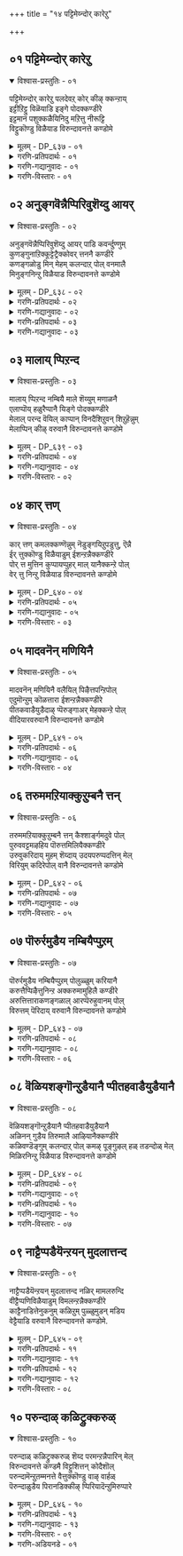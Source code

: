 +++
title = "१४ पट्टिमेय्न्दोर् कारेऱु"

+++


## ०१ पट्टिमेय्न्दोर् कारेऱु

<details open><summary>विश्वास-प्रस्तुतिः - ०१</summary>

पट्टिमेय्न्दोर् कारेऱु पलदेवऱ् कोर् कीऴ् क्कन्ऱाय्  
इट्टीऱिट्टु विळॆयाडि इङ्गे पोदक्कण्डीरे  
इट्टमान पशुक्कळैयिनिदु मऱित्तु नीरूट्टि  
विट्टुकॊण्डु विळैयाड विरुन्दावनत्ते कण्डोमे
</details>

<details><summary>मूलम् - DP_६३७ - ०१</summary>

पट्टिमेय्न्दोर् कारेऱु पलदेवऱ् कोर् कीऴ् क्कन्ऱाय्  
इट्टीऱिट्टु विळॆयाडि इङ्गे पोदक्कण्डीरे  
इट्टमान पशुक्कळैयिनिदु मऱित्तु नीरूट्टि  
विट्टुकॊण्डु विळैयाड विरुन्दावनत्ते कण्डोमे
</details>

<details><summary>गरणि-प्रतिपदार्थः - ०१</summary>

पट्टि=अङ्कॆयिल्लदॆ\(स्वेच्छॆयागि\), मॆय्न्द=मेय्दुकॊण्डु\(तिरुगाडिकॊण्डु\)इरुव, ओर्=ऒन्दु, कार्=करिय, एऱु=सलग\(वृषभ\)वॆन्नुवुदु, पलदेवऱ् कु=बलदेवनिगॆ, ओर्=साटियिल्लद,कीऴ्=चिक्क, कन्ऱु=करुवु\(तम्मनु\)आय्=आगि, इट्टीऱॊट्टु=हर्षोद्गारगळन्नु माडुत्ता, विळैयाडि=आटवाडुत्ता, इङ्गे=इल्लिये, पोद=बरुवुदन्नु, कण्डीरे=नोडिद्दीरा? इट्टम् आन=तनगॆ इष्टवाद, पशुक्कळै=हसुगळन्नु, इनिदु=प्रीतियिन्द\(तृप्तियागुवन्तॆ\), मऱित्तु=मत्तॆ मत्तॆ मेयिसि, नीर्=नीरन्नु, ऊट्टि=कुडिसि, विट्टुक्कॊण्डु=मुन्दॆ बिट्टुकॊण्डु, विळैयाड=आटवाडुवुदन्नु, विरुन्दावनत्ते=बृन्दावनदल्लिये, कण्डोम्=कण्डॆवु.
</details>

<details><summary>गरणि-गद्यानुवादः - ०१</summary>

अङ्कॆयिल्लदन्तॆ स्वेच्छॆयागि तिरुगाडिकॊण्डु\(मेय्दुकॊण्डु\) इरुव ऒन्दु करिय सलग\(वृषभ\)वॆन्नुवुदु बलदेवन साटियिल्लद तम्मनागि, हर्षोद्गारगळन्नु माडुत्ता, आटवाडुत्ता, इल्लिये बन्दद्दन्नु नोडिदिरा? तनगॆ इष्टवाद हसुगळन्नु ममतॆयिन्द तृप्तियागुवन्तॆ मेयिसि, नीरु कुडिसि, मुन्दॆ बिट्टुकॊण्डु आटवाडुवुदन्नु बृन्दावनदल्लिये कण्डॆवु.\(१\)
</details>

<details><summary>गरणि-विस्तारः - ०१</summary>

इदुवरॆगॆ, गोदादेवि अत्तु करॆदु गोळाडिदरू, भगवन्तनु अवळिगॆ काणिसिकॊळ्ळलिल्ल. अवनन्नु कण्णार कण्डॆवॆन्दू, अवनु इन्थ स्थळदल्लिद्दानॆन्दू निर्दिष्टवागि अवळिगॆ हेळिदवरिल्ल. भगवन्तनु तन्न लीलाविनोदगळन्नु नडसि तोरिसिद स्थळगळल्लि गोदादेवियू तिरुगाडि, अल्लि तानु कण्डकण्डवरन्नॆल्ला केळुत्ताळॆ-”याव बगॆय अड्डि आतङ्कगळू इल्लदन्तॆ स्वेच्छॆयागि दनकरुगळन्नु मेयिसिकॊण्डु, अवुगळ हिन्दॆ तिरुगाडुत्ता, हर्षोद्गारगळन्नु माडुत्ता, बलदेवन तम्मनॆनिसिकॊण्ड, करिय वृषभनॊब्बनु इत्त कडॆ बन्दद्दन्नु नीवेनादरू नोडिदिरा?”अदक्कॆ अवरु हेळुत्तारॆ-”ओहो, नोडिद्देवॆ. अवनु तनगॆ इष्टवाद हसुगळन्नु आरिसिकॊण्डु, अवुगळन्नु तृप्तियागुवन्तॆ मेयिसि, नीरु कुडिसि, ममतॆयिन्द नोडिकॊण्डु, अवुगळन्नु विश्रान्तिगॆन्दु

१६७

मुन्दॆ बिट्टुकॊण्डु तानु आनन्ददिन्द आटवाडुत्ता कालकळॆयुत्तिरुवुदन्नु इल्लिये, ई बृन्दावनदल्लिये नोडिद्देवॆ”.

“भगवन्तनन्नु नोडिद्दीरा? ऎल्लिद्दानॆ? हेगिद्दानॆ?”- इत्यादि प्रश्नॆगळु सर्वसामान्य. आदरॆ, अवुगळिगॆ सरियाद उत्तर बरुवुदु अति विरळ. इल्ल ऎन्दे हेळबेकु. ई पाशुरदल्लि “भगवन्तनन्नु कण्डॆवु”, “अवनु दनकरुगळ योगक्षेमवन्नु नोडिकॊळ्ळुत्तिद्द”, “आनन्ददिन्द आटवाडुत्तिद्द”, “अवनु आडुत्ता कालकळॆयुत्तिद्दा स्थळ इको इदे”-हीगॆ, निर्दिष्टवागि उत्तर बन्दिदॆ. भगवन्तनु ई लोकदल्लि अवतरिसि अवन लीलाविनोदगळन्नु नडसि तोरिसिद स्थळगळन्नॆल्ला पवित्रयात्रास्थळगळॆन्दु तिळियुत्तारॆ.जन अल्लिगॆ होगि, अल्लि तिरुगाडुवाग, भगवन्तन दिव्यलीलॆगळ नॆनपन्नु पडॆयुवुदरिन्दलू, अवनल्लि तमगिरुव अपारवाद भक्तियिन्दलू भगवन्तनन्नु आ स्थळगळल्लि नोडबहुदॆम्ब\(नोडले नोडुत्तेवॆम्ब\) नम्भिकॆयन्नु पडॆयुत्तारॆ. भगवन्तनु ऎल्लॆल्लू इद्दानॆ. अवनु इल्लद स्थळवे इल्ल ऎम्ब सत्यद नुडियू अदर नम्बिकॆयागि अवनष्टे अनादियादद्दु.

भगवन्तनु सर्वस्वतन्त्रनु. साटियिल्लदवनु. आनन्दस्वरूपनु “गोपाल”नु. अवन आटगळू, ओडाटगळू, जीविगळन्नु तन्न कडॆगॆ आकर्षिसुवुदक्कॆ. अवन हर्षोद्गारगळु जीविगळ हृदयदल्लि हर्षवन्नु तुम्बुवुदक्कॆ अवरन्नु तृप्ति समृद्धिगळ कडॆगॆ नडॆयुवन्तॆ हुरिदुम्बिसुवुदक्कॆ, अवर भयवन्नु नीगिसुवुदक्कॆ.
</details>

## ०२ अनुङ्गवॆन्नैप्पिरिवुशॆय्दु आयर्

<details open><summary>विश्वास-प्रस्तुतिः - ०२</summary>

अनुङ्गवॆन्नैप्पिरिवुशॆय्दु आयर् पाडि कवर्न्दुण्णुम्  
कुणङ्गुनाऱिक्कूट्टेट्रैक्कोवर् त्तननै कण्डीरे  
कणङ्गळोडु मिन् मेहम् कलन्दाऱ् पोल् वनमालै  
मिनुङ्गनिन्ऱु विळैयाड विरुन्दावनत्ते कण्डोमे
</details>

<details><summary>मूलम् - DP_६३८ - ०२</summary>

अनुङ्गवॆन्नैप्पिरिवुशॆय्दु आयर् पाडि कवर्न्दुण्णुम्  
कुणङ्गुनाऱिक्कूट्टेट्रैक्कोवर् त्तननै कण्डीरे  
कणङ्गळोडु मिन् मेहम् कलन्दाऱ् पोल् वनमालै  
मिनुङ्गनिन्ऱु विळैयाड विरुन्दावनत्ते कण्डोमे
</details>

<details><summary>गरणि-प्रतिपदार्थः - ०२</summary>

अनुङ्ग=नानु सङ्कटपडुवन्तॆ, ऎन्नै=नन्नन्नु, पिरिविदु शॆय्दु=अगलिसिबिट्टु, आयर् पाडि=नन्दगोकुलवन्नु, कवर्न्दु=आशॆयिन्द, उण्णुम्=अनुभविसुववनागि, कुणुङ्गु=\(बॆण्णॆय\)वासनॆयन्नु, नाऱि=नारुववनगि, कुट्टि एट्रै=ऎळॆय वृषभनाद, कोवर्दननै=गोवर्धननन्नु, कण्डीरे=नोडिदिरा? कणङ्गळोडु=दनकरुगळ मन्दॆगळॊडनॆ, मिन्=मिञ्चू, मेहम्=मेघवू, कलन्दाल् पोल्=कूडिकॊण्डन्तॆ, वनमालै=वनमालॆयु, मिनुङ्ग=हॊळॆयुत्ता\(प्रकाशिसुत्ता\), निन्ऱु=इद्दुकॊण्डु, विळैयाड=आटवाडुवुदन्नु
</details>

<details><summary>गरणि-गद्यानुवादः - ०२</summary>

१६८
</details>

<details><summary>गरणि-प्रतिपदार्थः - ०३</summary>

विरुन्दावनत्ते=बृन्दावनदल्लिये कण्डोमे=नोडिदवल्ल\!
</details>

<details><summary>गरणि-गद्यानुवादः - ०३</summary>

नानु सङ्कटपडुवन्तॆ नन्नन्नु अगलिसिबिट्टु नन्दगोकुलवन्नु आशॆयिन्द अनुभविसुववनू बॆण्णॆय नातवन्नु नारुववनू, ऎळॆय वृषभनू, गोवर्धननू आद कृष्णनन्नु नोडिदिरा? मिञ्चू मोडवू कूडिकॊण्ड हागॆ, दनकरुगळ मन्दॆगळॊडनॆ वनमालॆयु प्रकाशिसुत्ता इरुवन्तॆ आटवाडुवुदन्नु बृन्दावनदल्लिये कण्डॆवल्ल\!\(२\)
</details>

## ०३ मालाय् प्पिऱन्द

<details open><summary>विश्वास-प्रस्तुतिः - ०३</summary>

मालाय् प्पिऱन्द नम्बियै माले शॆय्युम् मणाळनै  
एलाप्पॊय् हळुरैप्पानै यिङ्गे पोदक्कण्डीरे  
मेलाल् परन्द वॆयिल् काप्पान् विनदैशिऱुवन् शिऱुहॆन्नुम्  
मेलाप्पिन् कीऴ् वरुवानै विरुन्दावनत्ते कण्डोमे
</details>

<details><summary>मूलम् - DP_६३९ - ०३</summary>

मालाय् प्पिऱन्द नम्बियै माले शॆय्युम् मणाळनै  
एलाप्पॊय् हळुरैप्पानै यिङ्गे पोदक्कण्डीरे  
मेलाल् परन्द वॆयिल् काप्पान् विनदैशिऱुवन् शिऱुहॆन्नुम्  
मेलाप्पिन् कीऴ् वरुवानै विरुन्दावनत्ते कण्डोमे
</details>

<details><summary>गरणि-प्रतिपदार्थः - ०४</summary>

माल्=प्रेमस्वरूपनु, आय्=आगि, पिऱन्द=अवतरिसिद, नम्बि=भगवन्तनन्नु, माले=प्रेमवन्नु, शॆय्युम्=उण्टुमाडुव, मणाळनै=सुन्दरपुरुषनन्नु, एला=सम्बन्धविल्लदन्तॆ\(हॊन्दिकॆयिल्लदन्तॆ\), पॊय् हळ्=सुळ्ळुगळन्नु, उरैप्पानै=हेळुववनन्नु, इङ्गे=ई स्थळदल्लि, पोद=बन्दद्दन्नु, कण्डीरे=नोडिदिरा? मेलाल्=मेलुगडॆ, परन्द=हरडिरुव, वॆयिल्=बिसिलिनिन्द, काप्पान्=रक्षिसुवुदक्कागि, विनदै=विनतॆय, शिऱुवन्=मगन, शिऱुहु=रॆक्कॆगळु, ऎन्नुम्=ऎम्ब, मेलाप्पिन्=मेलु हॊदिकॆय, कीऴ्=कॆळगडॆ, वरुवानै=बरुववनन्नु\(भगवन्तनन्नु\), विरुन्दावनत्ते=वृन्दावनदल्लिये, कण्डोमे=कण्डॆवल्ला.
</details>

<details><summary>गरणि-गद्यानुवादः - ०४</summary>

प्रेमस्वरूपनागि अवतरिसिद भगवन्तनन्नु, प्रेमवन्नुण्टुमाडुव सुन्दर पुरुषनन्नु , हॊन्दिकॆयिल्लद हागॆ सुळ्ळुगळन्नु हेळुववनन्नु, अवनु इल्लि बन्दद्दन्नु नोडिदिरा? मेलुगडॆ हरडिरुव बिसिलिनिन्द रक्षिसुवुदक्कागि, विनतॆय मगन रॆक्कॆगळॆम्ब मेलुहॊदिकॆय\(मे;उकट्टिन\) कॆळगडॆ बरुव भगवन्तनन्नु बृन्दावनदल्लिये कण्डॆवल्ला\! \(३\)
</details>

<details><summary>गरणि-विस्तारः - ०२</summary>

बृन्दावनदल्लि कृष्णनु हेगिद्दानॆ ऎम्बुदन्नु गोदादेवि विवरिसुत्ताळॆ. कार्मुगिलिन नडुवॆ मिञ्चु हॊळॆदरॆ अदॊन्दु विचित्र शोभॆयागिरुवुदु. दनकरुगळ मन्दॆगळ नडुवॆ वनमालॆयन्नु धरिसिरुव श्रीकृष्णनु हॊळॆहॊळॆयुत्ता तिरुगाडुत्ता आटवाडुत्तिरुत्तानॆ. \(इदु हिन्दिन पाशुरद उपमान\) ई पाशुरदल्लि गोदादेवि श्रीकृष्णनन्नु प्रेमस्वरूपनू व्यामोहकारकनू

१६९

सुन्दरनू ऎन्नुत्ताळॆ. बृन्दावनदल्लि अवनु आनन्ददिन्द अलॆदाडुत्तिरुवाग बिसिलिन बेगॆ अवनन्नु बाधिसबहुदे? अदन्नु तडॆयुवुदक्कागि विनतॆय मगनाद गरुडनु तन्न रॆक्कॆगळन्नु हरडिकॊण्डु कृष्णनु ओडाडुव कडॆगळल्लॆल्ला अवनिगॆ उत्तमवाद मेल्कट्टिनन्तॆ इद्दुकॊण्डु तन्न अल्पसेवॆयन्नु भगवन्तनल्लि सल्लिसुत्तानॆ
</details>

## ०४ कार् त्तण्

<details open><summary>विश्वास-प्रस्तुतिः - ०४</summary>

कार् त्तण् कमलक्कण्णॆन्नुम् नॆडुङ्गयिऱुपडुत्तु, ऎन्नै  
ईर् त्तुक्कॊण्डु विळैयाडुम् ईशन्ऱन्नैक्कण्डीरे  
पोर् त्त मुत्तिन कुप्पायप्पुहर् माल् यानैक्कन्ऱे पोल्  
वेर् त्तु निन्ऱु विळैयाड विरुन्दावनत्ते कण्डोमे
</details>

<details><summary>मूलम् - DP_६४० - ०४</summary>

कार् त्तण् कमलक्कण्णॆन्नुम् नॆडुङ्गयिऱुपडुत्तु, ऎन्नै  
ईर् त्तुक्कॊण्डु विळैयाडुम् ईशन्ऱन्नैक्कण्डीरे  
पोर् त्त मुत्तिन कुप्पायप्पुहर् माल् यानैक्कन्ऱे पोल्  
वेर् त्तु निन्ऱु विळैयाड विरुन्दावनत्ते कण्डोमे
</details>

<details><summary>गरणि-प्रतिपदार्थः - ०५</summary>

कार्=कार्मुगिलिनल्लि, तण्=तम्पाद, कमलम्=कमलवॆम्बम्तॆ, कण् ऎन्नुम्=कण्णु ऎम्ब, नॆडु=दॊड्ड, कयिऱु=पाशदल्लि, ऎन्नै=नन्नन्नु, पडुत्तु=सिक्किसिकॊण्डु, ईर् त्तुक्कॊण्डु=ऎळॆदुकॊण्डु\(ऎळॆदाडुत्ता\), विळैयाडुम्=आटवाडुव, ईशन् तन्नै=ईशनन्नु \(भगवन्तनन्नु\), कण्डीरे=नोडिदिरा?पोर् त्त=पोणिसिद, मुत्तिन्=मुत्तिन, कुप्पायम्=अङ्गियन्नु धरिसि, पुहर्=प्रकाशिसुव, माल्=दॊड्ड, यानैकन्ऱे पोळ्=आनॆय मरिय हागॆ, वेर् त्तु=बॆवतु, निन्ऱु= निन्तु, विळैयाड=आटवाडुत्तिरुवुदन्नु, विरुन्दावनत्ते=बृन्दावनदल्लिये, कण्डोमे=कण्डॆवल्ल.
</details>

<details><summary>गरणि-गद्यानुवादः - ०५</summary>

कार्मुगिलिनल्लि तम्पाद कमलदन्तिरुव कण्णु ऎम्ब दॊड्ड पाशदल्लि नन्नन्नु सिक्किसिकॊण्डु ऎळॆदाडुत्ता आटवाडुव ईशनन्नु कण्डिरा? पोणिसिद मुत्तुगळ अङ्गियन्नु धरिसि, प्रकाशिसुव दॊड्ड आनॆय मरियन्तॆ बॆवतु निन्तु आटवाडुत्तिरुवुदन्नु बृन्दावनदल्लिये कण्डॆवल्ल\! \(४\)
</details>

<details><summary>गरणि-विस्तारः - ०३</summary>

कार्मुगिलिनल्लि कण्मनगळन्नु तणिसुवन्थ ऎरडु सुन्दरवाद कमलद हूगळु कण्डरॆ हेगॆ? अवु ऎष्टु आकर्षकवागिरुवुवल्लवे? श्यामलवर्णद सर्वेश्वरन कण्णुगळू हागॆये. सर्वेश्वरन कण्णुगळु अतिशयवाद सॊबगिनवु. अवुगळ आकर्षणॆगॆ सिक्किबीळदवरिल्ल. भक्तनन्नु तन्न कडॆगॆ सॆळॆयुवुदक्कॆ अवु वास्तववाद पाशगळु. गोदादेवि अवुगळ पाशक्कॆ सिक्किबिद्दु अवनु हेगॆ आडिसिदरॆ हागॆ, हेगॆ सङ्कटपडिसिदरॆ हागॆ अनुभविसुत्ता इरुववळु. अदे सर्वेश्वरनु श्रीकृष्णनागि अवतरिसि बृन्दावनदल्लि सॊगसाद मुत्तिन अङ्गियन्नु धरिसि, चटुवटिकॆयिन्द कूडिद

१७०

बलिष्ठवाद आनॆयमरियन्तॆ मै बॆवरु सुरिसुवष्टु आनन्ददिन्द आटवाडुत्तिद्दानॆ. भगवन्तनन्नु बृन्दावनदल्लिये नोडि हर्षिसबहुदु, ऎन्नुत्ताळॆ गोदादेवि.
</details>

## ०५ मादवनॆन् मणियिनै

<details open><summary>विश्वास-प्रस्तुतिः - ०५</summary>

मादवनॆन् मणियिनै वलैयिल् पिऴैत्तपन्ऱिपोल्  
एदुमॊन्ऱुम् कॊळत्तारा ईशन्ऱन्नैक्कण्डीरे  
पीतकवाडैयुडैदाऴ् प्पॆरुङ्गाअर् मेहक्कन्ऱे पोल्  
वीदियारवरुवानै विरुन्दावनत्ते कण्डोमे
</details>

<details><summary>मूलम् - DP_६४१ - ०५</summary>

मादवनॆन् मणियिनै वलैयिल् पिऴैत्तपन्ऱिपोल्  
एदुमॊन्ऱुम् कॊळत्तारा ईशन्ऱन्नैक्कण्डीरे  
पीतकवाडैयुडैदाऴ् प्पॆरुङ्गाअर् मेहक्कन्ऱे पोल्  
वीदियारवरुवानै विरुन्दावनत्ते कण्डोमे
</details>

<details><summary>गरणि-प्रतिपदार्थः - ०६</summary>

मादवन्=माधवनाद, ऎन्=नन्न, मणियिनै=माणिक्यवाद, वलैयिल्=बलॆयल्लि, पिऴैत्त=बदुकिरुव, पन्ऱिपोल्=हन्दिय हागॆ, एदुम् ऒन्ऱुम्=यावुदॊन्दन्नू, कॊळ=पडॆदुकॊळ्ळुवुदक्कॆ, तारा=नीडदवमाद, ईशन् तन्नै=सर्वेश्वरनन्नु, कण्डीरे=कण्डिद्दीरा? पीतकम्=हळदिय, आडै=बट्टॆयन्नु\(पीताम्बरवन्नु\), उडै=उळ्ळ, ताऴ्=\(नॆलक्कॆ समीपिसि\)तूगाडुत्तिरुव, पॆरुम्=दॊड्डदाद, कार् मेह कन्ऱे पोल्=कार्मुगिलिन मरियन्तॆ, वीदि=बीदियल्लि, आर=तुम्बिदन्तॆ, वरुवानै=बरुववनन्नु, विरुन्दावनत्ते=बृन्दावनदल्लिये, कण्डोमे=कण्डॆवल्ला\!
</details>

<details><summary>गरणि-गद्यानुवादः - ०६</summary>

माधवनाद, नन्न माणिक्यवाद, बलॆयल्लि सिक्किबदुकिरुव हन्दिय हागॆ एनॊन्दन्नू पडॆदुकॊळ्ळुवुदक्कॆ\(अवकाश\)नीडदवनाद सर्वेश्वरनन्नु कण्डिद्दीरा? पीताम्बरवन्नुट्टू भूलोकक्कॆ अत्यन्त हत्तिरक्कॆ इळिदिरुव दॊड्ड कार्मुगिलिन मरियन्तॆ, बीदियल्लि तुम्बिदन्तॆ बरुववनन्नु बृन्दावनदल्लिये कण्डॆवल्ला\! \(५\)
</details>

<details><summary>गरणि-विस्तारः - ०४</summary>

“बलॆयल्लि सिक्किबदुकिरुव हन्दिय हागॆ”- जीविगॆ ई लोकदल्लि जनन-मरणवॆन्नुवुदे बलॆ. अदरल्लि सिक्किकॊण्डु तॊळलाडुत्तिरुवुदु जीविय परिस्थिति. जीवियादरो, सामान्यवागि, ई तॊळलाटवन्नु दुःखमयवॆन्दु भाविसुवुदिल्ल. माडबारद्दन्नॆल्ला माडुत्ता हेयवादद्दन्नॆल्ला हॊट्टॆगॆ तुम्बिकॊळ्ळुत्ता, मरिगळन्नु ईनुत्ता, अदे ऒन्दु सुखानुभववॆन्दु भाविसि व्यर्थजीवन नडसुवनु. अवन ई जीवन हन्दिय जीवनदन्तॆ. अदन्नु कॊल्लुवुदक्कॆन्दु ऒड्डिद बलॆयल्लि बिद्दिद्दरू सह, अदु निश्चिन्तॆयागि अल्लि बदुकिरुत्तदॆ. “मुन्देनु”ऎम्बुदु अदक्कॆ हेगॆ बरबेकु? परिपूर्णवाद अज्ञानान्ध जीवन अदरदु. सामान्य जीवियन्नु हन्दिय जीवनक्कॆ होलिसलागिदॆ.

सर्वेश्वरन कृपॆय हॊरतु ई “जनन-मरण”वॆम्ब पाशदिन्द बिडिसिकॊळ्ळुवुदु असाध्य. भगवन्तन कृपॆगागिये जीवियु सदा यत्निसुत्तिरबेकु.

१७१

गोदादेवि ई पुनर्जन्मवॆम्ब पाशदिन्द बिडुगडॆ हॊन्दि, भगवन्तनल्लि ऒन्दागबेकॆम्ब कातरदिन्द भगवन्तनन्नु ऎष्टॆष्टु बगॆयल्लि बेडिकॊण्डरू अवनिन्द एनॊन्दन्नू पडॆदुकॊळ्ळुवुदक्कॆ अवकाश नीडुवुदिल्लवॆन्दु इल्लि हेळिकॊळ्ळुत्ताळॆ. सर्वेश्वरनाद भगवन्तनादरो भक्तनिगॆ एनन्नु बेकादरू करुणिसबल्ल कृपाळु\!
</details>

## ०६ तरुममऱियाक्कुऱुम्बनै त्तन्

<details open><summary>विश्वास-प्रस्तुतिः - ०६</summary>

तरुममऱियाक्कुऱुम्बनै त्तन् कैश्शार्ङ्गमदुवे पोल्  
पुरुववट्टमऴहिय पॊरुत्तमिलियैक्कण्डीरे  
उरुवुकरिदाय् मुहम् शॆय्दाय् उदयपरुप्पदत्तिन् मेल्  
विरियुम् कदिरेपोल् वानै विरुन्दावनत्ते कण्डोमे
</details>

<details><summary>मूलम् - DP_६४२ - ०६</summary>

तरुममऱियाक्कुऱुम्बनै त्तन् कैश्शार्ङ्गमदुवे पोल्  
पुरुववट्टमऴहिय पॊरुत्तमिलियैक्कण्डीरे  
उरुवुकरिदाय् मुहम् शॆय्दाय् उदयपरुप्पदत्तिन् मेल्  
विरियुम् कदिरेपोल् वानै विरुन्दावनत्ते कण्डोमे
</details>

<details><summary>गरणि-प्रतिपदार्थः - ०७</summary>

तरुमम्=धर्मवन्नु, अऱियानै=अरियदवनन्नु, कुऱुम्बनै=चेष्टॆगळन्नु माडुववनन्नु, तन्=तन्न, कै=कैयल्लिरुव, शार्ग्गम् अदुवे पोळ्=शार्ङ्गवॆम्ब बिल्लिन हागॆये, पुरुवम्=हुब्बुगळू, वट्टम्=दुण्डगू\(बग्गियू\), अऴहिय=सुन्दरवागियू इरुववनन्नू, पॊरुत्तम्=हॊन्दिकॆ, इलियै=इल्लदवनन्नू, कण्डीरे=कण्डिद्दीरा?\(कण्डिरा?\)उरुवु=देहवु, करिदु आय्=कप्पगू, मुहम्=मुखवु, शॆय्दु आय्=कॆम्पगू, उदय परुप्पदत्तिन् मेल्=उदयपर्वतद मेलॆ, विरियुम्=हुट्टि बरुव,कदिरे=सूर्यनन्नु, पोळ् वानै=होलुवनन्नु, विरुन्दावनत्ते=बृन्दावनदल्लिये कण्डोमे=कण्डॆवल्ला\!
</details>

<details><summary>गरणि-गद्यानुवादः - ०७</summary>

धर्मवन्नु अरियदवनन्नु, चेष्टॆगळन्नु माडुववनन्नु, तन्न कैयल्लि हिडिदिरुव शार्ङ्ग धनुस्सिनन्तॆ सुन्दरवागि बग्गिरुव हुब्बुगळुळ्ळवनन्नू हॊन्दिकॆ इल्लदवनन्नू कण्डिरा? कप्पनॆय देहवू कॆम्पनॆय मुखवू उळ्ळवनाद उदयपर्वतद मेलॆ मूडिबरुव सूयनन्नु होलुवननन्नु बृन्दावनदल्लिये कण्डॆवल्ल\! \(६\)
</details>

<details><summary>गरणि-विस्तारः - ०५</summary>

दयॆयॆम्ब धर्मवन्ने अरियदवनु भगवन्त. चेष्टॆगळन्नु माडि तण्टॆ माडुवुदरल्लि निपुण. तन्न कैयल्लि हिडिदिरुव बिल्लिनन्तॆये बग्गिरुव

१७२

अन्दवाद हुब्बुगळुळ्ळवन्य्. ऎल्लरल्लि सेरिकॊण्डिद्दरू यारल्लियू हॊन्दिकॆयन्नु तोरदवनु. अवन देह कप्पादरू मुख कान्तियिन्द कूडिद्दु. मूडलगिरिय मेलॆ मूडिबरुव सूर्यनन्तॆ तेजस्वियागि बलुसुन्दरनागिद्दानॆ. अवनन्नु बृन्दावनदल्ले काणबहुदु.
</details>

## ०७ पॊरुर्रमुडैय नम्बियैप्पुऱम्

<details open><summary>विश्वास-प्रस्तुतिः - ०७</summary>

पॊरुर्रमुडैय नम्बियैप्पुऱम् पोलुळ्ळुम् करियानै  
करुत्तैप्पिऴैत्तुनिन्ऱ अक्करुमामुहिलै कण्डीरे  
अरुत्तित्ताराकणङ्गळाल् आरप्पॆरुहुवानम् पोल्  
विरुत्तम् पॆरिदाय् वरुवानै विरुन्दावनत्ते कण्डोमे
</details>

<details><summary>मूलम् - DP_६४३ - ०७</summary>

पॊरुर्रमुडैय नम्बियैप्पुऱम् पोलुळ्ळुम् करियानै  
करुत्तैप्पिऴैत्तुनिन्ऱ अक्करुमामुहिलै कण्डीरे  
अरुत्तित्ताराकणङ्गळाल् आरप्पॆरुहुवानम् पोल्  
विरुत्तम् पॆरिदाय् वरुवानै विरुन्दावनत्ते कण्डोमे
</details>

<details><summary>गरणि-प्रतिपदार्थः - ०८</summary>

पॊरुत्तम्=सहनॆ, उडैय=उळ्ळ, नम्बियै=स्वामियन्नु, पुऱम् पोल्=हॊरगडॆ हेगो हागॆ, उळ्ळुम्=अन्तरङ्गदल्लियू, करियानै=कप्पुबण्णदवनन्नु, करुत्तै=भावनॆगळन्नु \(ऎणिकॆगळन्नु\), पिऴैत्तु=पूरैसदॆये, निन्ऱ=इरुव, अ-करु-मा-मुहिलै=आ करिय दॊड्ड मुगिलन्नु, कण्डीरे=कण्डिरा? अरुत्ति=आशॆपडतक्क, तारागणङ्गळाल्=तारागणगळिन्द, आर=तुम्बि, पॆरुहु=वानम् पोल्=बानिनन्तॆ, विरुत्तम्=नडतॆयल्लि, पॆरिदु आय्=हिरिमॆयन्नु पडॆदु, वरुवानै=बरुववनन्नु, विरुन्दावनत्ते=बृन्दावनदल्लिये, कण्डोमे=कण्डॆवल्ल\!
</details>

<details><summary>गरणि-गद्यानुवादः - ०८</summary>

सहनॆयन्नुळ्ळ स्वामियन्नु, हॊरगॆ हेगो हागॆये अन्तरङ्गदल्लू कप्पागिरुववनन्नु, ऎणिकॆगळन्नु पूरैसदॆये इरुव आ दॊड्ड कार्मुगिलन्नु कण्डिरा? आशॆयन्नु कॆरळिसुव तारागणगळिन्द तुम्बि हरडिरुव बानिन हागॆ, नडतॆयल्लि हिरिमॆयन्नु पडॆदु बरुववनन्नु बृन्दावनदल्लिये कण्डॆवल्ल\!\(७\)
</details>

<details><summary>गरणि-विस्तारः - ०६</summary>

भगवन्त सहनॆय मूर्ति. अवनु पवित्र, परमश्रेष्ट्ःअ. अवनु सर्वव्यापि. नडतॆयल्लि अवनु हिरिमॆ पडॆदवनु. ई बगॆय गुणातिशयगळिन्द भगवन्तनन्नु वर्णिसुवाग, गोदादेवि इवुगळ जॊतॆगॆ बेरॆ कॆलवु गुणगळन्नु सेरिसुत्ताळॆ.

“हॊरगॆ हेगॆ कप्पॊ, हागॆये अन्तरङ्गदल्लू कप्पु”- भगवन्त नीळमेघश्याम.

१७३

अदन देह कप्पु; आद्दरिन्द तोरिकॆगॆ अवनु कप्पु-“अन्तरङ्गदल्लू अवनु कप्पु”ऎन्नुत्ताळॆ गोदादेवि. अन्तरङ्गवु ज्ञानमयवागि, सद्गुणभरितवागि तेजःपूर्णवागि बॆळगुवुदु ऎन्दु भाविसुवुदादरॆ, गोदादेविय विवरणॆ भगवन्तन, निन्दॆये. अवळ पालिगॆ भगवन्तन अन्तरङ्ग दयाशून्य, कृपारहिर, कठिण, आद्दरिन्द अदू कप्पे.

“ऎणिकॆगळन्नु पूरैसदॆ इरुव दॊड्ड कार्मुगिलु”-कार्मुगिलु मळॆय बरुविकॆययन्नु सूचिसुवुदु. अदु ऎष्टु दॊड्डदागुत्तदॆयो अष्टू अष्टु मळॆयन्नु तुम्बिकॊण्डिरुत्तदॆ ऎन्दु भावनॆ. नीरिगागि, मळॆगागि हातॊरॆयुव जनर ऎणिकॆयल्लि अदु समृद्धियागि मळॆयन्नु सुरिसुवुदु ऎम्बुदिद्दाग, अदु आकाशदल्लि तेलिकॊण्डु हागॆये मुन्दक्कॆ सरिदु होदरॆ हेगॆ? बरिय नोटदिन्दलो अदर आकारदिन्दलो जनक्कॆ तणिवुण्टागुवुदे? आनन्द बरुवुदे? हागॆये भगवन्तनु ऎन्दु गोदादेवि हेळुत्ताळॆ. अवळ मनदॆणिकॆयन्तॆ भगवन्तने अवळ पतियागबेकु मत्तु अवने स्वतः बन्दु अवळ कैहिडियबेकु. इदुवरॆगॆ, अवळॆणिकॆ पूरैसलिल्ल. आद्दरिन्दले अवनु ऎणिकॆयन्नु पूरैसद कार्मुगिलु\!

“आशॆयन्नु कॆरळिसुव तारागणगळिन्द तुम्बि हरडिरुव बानिन हागॆ”- आकाशवु ऎल्लॆल्लू हरडिकॊण्डिदॆ. आद्दरिन्द सर्वव्यापि. अल्लि लॆक्कविल्लदष्टु तारागणगळु मिनुगुत्ता जनर मनस्सन्नु आकर्षिसुत्ता, अवर आशॆयन्नु कॆरळिसुत्ता कङ्गॊळिसुत्तवॆ. हागॆये भगवन्तनू सर्वव्यापि. अवन हिरिमॆयन्नु प्रकाशपडिसुव आदर्श नडतॆ जनर तनुमनगळन्नु हुरिदुम्बिसुत्तवॆ. अवर आशोत्तरगळन्नु कॆरळिसुत्तदॆ.
</details>

## ०८ वॆळियशङ्गॊन्ऱुडैयानै प्पीतहवाडैयुडैयानै

<details open><summary>विश्वास-प्रस्तुतिः - ०८</summary>

वॆळियशङ्गॊन्ऱुडैयानै प्पीतहवाडैयुडैयानै  
अळिनन् गुडैय तिरुमालै आऴियानैक्कण्डीरे  
कळिवण्डॆङ्गुम् कलन्दाऱ् पोल् कमऴ् पूङ्गुऴल् हळ् तडन्दोळ् मेल्  
मिळिरनिन्ऱु विळैयाड विरुन्दावनत्ते कण्डोमे
</details>

<details><summary>मूलम् - DP_६४४ - ०८</summary>

वॆळियशङ्गॊन्ऱुडैयानै प्पीतहवाडैयुडैयानै  
अळिनन् गुडैय तिरुमालै आऴियानैक्कण्डीरे  
कळिवण्डॆङ्गुम् कलन्दाऱ् पोल् कमऴ् पूङ्गुऴल् हळ् तडन्दोळ् मेल्  
मिळिरनिन्ऱु विळैयाड विरुन्दावनत्ते कण्डोमे
</details>

<details><summary>गरणि-प्रतिपदार्थः - ०९</summary>

वॆळिय=बिळिय, शङ्गु=शङ्ख, ऒन्ऱु=ऒन्दन्नु, उडैयानै=उळ्ळवनन्नु, पीतकम् आडै=पीताम्बरवन्नु, उडैयानै=\(धरिसि\)उळ्ळवनन्नु, नन्गु=अपारवाद, अळि=प्रेमानुग्रहवन्नु, उडैय=उळ्ळ, तिरुमालै=श्रीपतियन्नु, आऴियानै=चक्रधारियन्नु, कण्डीरे=कण्डिरा? कळि=मदिसिद, वण्डु=दुम्बिगळु, ऎङ्गुम्=ऎल्लॆल्लियू, कलन्दार् पोल्=कूडिकॊण्डिरुव हागॆ, कमऴ्-परिमळिसुव,
</details>

<details><summary>गरणि-गद्यानुवादः - ०९</summary>

१७४
</details>

<details><summary>गरणि-प्रतिपदार्थः - १०</summary>

पू=हूगळ, कुऴल् हळ्=तलॆगूदलुगळु, तडम्=विशालवाद, तॊळ् मेल्=तोळुगळ मेलॆ, मिळिर=हॊरळाडुत्तिरलु, निन्ऱु=इद्दुकॊण्डु, विळैयाड=आटवाडुवुदन्नु, विरुन्दावनत्ते=बृन्दावनदल्लिये, कण्डोमे=कण्डॆवल्ल\!
</details>

<details><summary>गरणि-गद्यानुवादः - १०</summary>

बिळिय शङ्खवॊन्दन्नुळ्ळवनू; पीताम्बरवन्नु धरिसिदवनू, अपारवाद प्रेमानुग्रहवन्नुळ्ळवनू, श्रीपतियू चक्रधारियू आदवनन्नु कण्डिरा? कळित दुम्बिगळु ऎल्लॆल्लियू कूडिकॊण्डिरुव हागॆ इरुव परिमळिसुव हूगळ तलॆगूदलुगळु विशालवाद तोळुगळ मेलॆ हॊरळाडुत्ता इरुवन्तॆ आटवाडुवुदन्नु बृन्दावनदल्लिये कण्डॆवल्ल\!\(८\)
</details>

<details><summary>गरणि-विस्तारः - ०७</summary>

भगवन्तन दिव्यस्वरूप स्वभावगळ सूचनॆयिदॆ. अवनु शङ्ख, चक्र मत्तु पीताम्बरधारि. तन्न भक्तर मेलॆ अवनिगॆ अपारवाद प्रेमानुग्रहविदॆ. अल्लदॆ, दयॆगॆ आकरवॆनिसिद लक्ष्मीदेविय पतिये अवनु. आद्दरिन्द, अवनल्लि दयॆगॆ कॊरतॆयुण्टे?

गोपियरु सहज सुन्दरियरु. अवर तलॆगूदलु उद्दनागिदॆ. अदक्कॆ अवरु परिमळिसुव हूगळन्नु मुडिदिद्दारॆ. हूविन सुवासनॆयु दुम्बिगळन्नु ऎल्ल कडॆगळिन्दलू आकर्षिसुत्तिदॆ. दुम्बिगळु तण्डतण्डवागि गोफियरन्नु हिम्बालिसि बरुत्तिवॆ. अल्लदॆ, अवु हूगळ मकरन्दवन्नु पानमाडि मदिसिवॆ. गोपियरादरो तम्म प्रियतमनाद श्रीकृष्णन दीर्घवाद मत्तु पुष्टनाद तोळुगळ मेलॆ तम्म तलॆगळन्निट्टु हॊरळाडिसुत्त तम्मन्नु अनुसरिसि बरुत्तिरुव कळित दुम्बिगळ हागॆये प्रेमपरवशरागि नलियुत्तिद्दारॆ. इदॊन्दु बृन्दावनद चित्र. गोदादेविय आशॆयू आ गोपियर हागॆ तानू भगवन्तनन्नु ओलैसबेकॆम्बुदे.
</details>

## ०९ नाट्टैप्पडैयॆन्ऱयन् मुदलात्तन्द

<details open><summary>विश्वास-प्रस्तुतिः - ०९</summary>

नाट्टैप्पडैयॆन्ऱयन् मुदलात्तन्द नळिर् मामलरुन्दि  
वीट्टैप्पणिविळैयाडुम् विमलन्ऱन्नैक्कण्डीरे  
काट्टैनाडित्तेनुकनुम् कळिऱुम् पुळ्ळुमुडन् मडिय  
वेट्टैयाडि वरुवानै विरुन्दावनत्ते कण्डोमे.
</details>

<details><summary>मूलम् - DP_६४५ - ०९</summary>

नाट्टैप्पडैयॆन्ऱयन् मुदलात्तन्द नळिर् मामलरुन्दि  
वीट्टैप्पणिविळैयाडुम् विमलन्ऱन्नैक्कण्डीरे  
काट्टैनाडित्तेनुकनुम् कळिऱुम् पुळ्ळुमुडन् मडिय  
वेट्टैयाडि वरुवानै विरुन्दावनत्ते कण्डोमे.
</details>

<details><summary>गरणि-प्रतिपदार्थः - ११</summary>

नाट्टै=लोकगळन्नु, पडै=सृष्टिसु, ऎन्ऱु=ऎन्दु, अयन्=ब्रह्म, मुदला=मॊदलादवरन्नु, तन्द=सृष्टिसिद, नळिर्=श्रेष्ठवाद, मा=दॊड्डदाद, मलर्=पुष्पक्कॆ, उन्दि=नाभियन्नु, वीट्टै=मनॆयन्नागि, पण्णि=माडि, विळैयाडुम्=आटवाडुव, विमलन् तन्नै=विमलनन्नु, कण्डीरे=नोडिदिरा? काट्टै=काडिनल्लि, नाडि=अलॆदाडि हुडुकि
</details>

<details><summary>गरणि-गद्यानुवादः - ११</summary>

१७५
</details>

<details><summary>गरणि-प्रतिपदार्थः - १२</summary>

तेनुकनुम् =धेनुकासुरनू, कळिऱुम्=कुवलयापीडवॆम्ब आनॆयू, पुळ्ळुम्=बकासुरनू, उडन्=ऒडनॆ, मडिय=मडियुवन्तॆ, वेट्टै आडि=बेटॆयाडि,वरुवानै=बरुववनन्नु, विरुन्दावनत्ते=बृन्दावनदल्लिये, कण्डोमे=कण्डॆवल्ल\!
</details>

<details><summary>गरणि-गद्यानुवादः - १२</summary>

लोकगळन्नु सृष्टिसॆन्दु ब्रह्मने मॊदलादवरन्नु सृष्टिसिद श्रेष्ठवाद दॊड्ड हूविगॆ नाभियन्नु मनॆयन्नागि माडि आटवाडुव विमलनन्नु कम्डिरा? मडियुवन्तॆ बेटॆयाडि बरुववनन्नु बृन्दावनदल्लिये कण्डॆवल्ल\! \(९\)
</details>

<details><summary>गरणि-विस्तारः - ०८</summary>

भगवन्तनिगॆ “आदिकारण”ऎन्दु हॆसरु. सृष्टिगू अवने मूल. अवनु सृष्टिकार्यदल्लि तॊडगलु ब्रह्मनन्नु ताने सृष्टिसिदनु. ब्रह्मनिगॆ तन्न दिव्यनाभियल्लि हुट्टिद दॊड्ड कमलद हूवन्नु मनॆयन्नागिसिदनु. अनन्तर, सृष्टिय कार्य सुसूत्रवागि नडॆयलु ब्रह्मन मूलकवे प्रजापतिगळे मॊदलादवरन्नु सृष्टिसिदनु. हीगॆ सृष्टिय आटवन्नु हूडि, तानु सरिदु निन्तु, आटवन्नु नोडुत्ता निर्लिप्तनन्तॆ इरुवुदु भगवन्तन लीलाविनोद.

इन्नॊन्दु बगॆय वैशिष्ट्यवॆन्दरॆ, तानू आ सृष्टियल्लि ऒन्दागुवुदु, धर्मरक्षणॆ माडुवुदु, दुष्टशिक्षण नडसुवुदु. अदक्कागि भगवन्तनु आगाग्गॆ अवतरिसुत्तानॆ. अवनु श्रीकृष्णनागि अवतरिसि, अनेकानेक दुष्टराक्षसरन्नु निग्रहिसिदनु. कत्तॆ,आनॆ, पक्षिय रूपदल्लि निजरूपवन्नु मरॆसिकॊण्डु, कॄष्णनन्ने कॊल्लबेकॆन्दु कादुकॊण्डिद्द दुष्टराक्षसरन्नु काडिनल्लि दनकरुगळ हिन्दॆ अलॆदाडुत्ता इरुवागले अवरन्नु हुडुकिकॊन्दद्दु इदक्कॆ निदर्शन. आ कृष्णनन्नु बृन्दावनदल्लिये काणबहुदल्ल\!
</details>

## १० परुन्दाळ् कळिट्रुक्करुळ्

<details open><summary>विश्वास-प्रस्तुतिः - १०</summary>

परुन्दाळ् कळिट्रुक्करुळ् शॆय्द परमन्ऱन्नैपारिन् मेल्  
विरुन्दावनत्ते कण्डमै विट्टुशित्तन् कोदैशॊल्  
परुन्दामॆन्ऱुतम्मनत्ते वैत्तुक्कॊण्डु वाऴ् वार्हळ्  
पॆरुन्दाळुडैय पिरानडिक्कीऴ् प्पिरियादॆन्ऱुमिरुप्पारे
</details>

<details><summary>मूलम् - DP_६४६ - १०</summary>

परुन्दाळ् कळिट्रुक्करुळ् शॆय्द परमन्ऱन्नैपारिन् मेल्  
विरुन्दावनत्ते कण्डमै विट्टुशित्तन् कोदैशॊल्  
परुन्दामॆन्ऱुतम्मनत्ते वैत्तुक्कॊण्डु वाऴ् वार्हळ्  
पॆरुन्दाळुडैय पिरानडिक्कीऴ् प्पिरियादॆन्ऱुमिरुप्पारे
</details>

<details><summary>गरणि-प्रतिपदार्थः - १३</summary>

परु=दॊड्ड, ताळ्=कालुगळ, कळिट्रुक्कू=आनॆगॆ, अरुळ्=कृपॆयन्नु, शॆय्द=माडिद, परमन् तन्नै=परमपुरुषनन्नु, पारिन् मेल्=भूमिय मेलॆ, विरुन्दावनत्ते=बृन्दावनदल्लिये, कण्डमै=कण्डुकॊण्ड हागॆ, विट्टुशित्तन्=विष्णुचित्तन, कोदै=गोदादेविय, शॊल्=मातुगळु, मरुन्दु=दिव्यौषधि, आम्=आगुवुदु, ऎन्ऱु=ऎन्दु तिळिदु, तम्=तन्तम्म, मनत्ते=मनस्सिनल्लिये, वैत्तुक्कॊण्डु=इट्टुकॊण्डु, वाऴ् वार्हळ्=बाळुववरु, पॆरु=हिरिमॆय, ताळ्=पादगळु, उडैय=उळ्ळ, पिरान्=भगवन्तन, अडि=पादगळ, कीऴ्=कॆळगॆ, पिरियादु=बेर्पडदॆ, ऎन्ऱुम्=ऎन्दॆन्दिगू, इरुप्पारे=इरुववरे आगुत्तारॆ.
</details>

<details><summary>गरणि-गद्यानुवादः - १३</summary>

१७६
</details>

<details><summary>गरणि-विस्तारः - ०९</summary>

दॊड्डदा कालुगळुळ्ळ आनगॆ कृपॆमाडिद परमपुरुषनन्नु भूमिय मेलॆ बृन्दावनदल्लिये कण्डुकॊण्ड हागॆ विष्णुचित्तन गोदादेवियु\(हेळिद\) मातुगळु दिव्यौषधियागुवुदु ऎन्दु तिळिदु तम्म तम्म मनस्सिनल्लिये इट्टुकॊण्डु बाळुववनु हिरिमॆय पादगळन्नुळ्ळ भगवन्तन अडिगळ कॆळगॆ ऎन्दॆन्दिगू बेर्पडदॆये इरुत्तारॆ.\(१०\)

“दॊड्ड कालुगळुळ्ळ आनॆ”-ऎम्बुदन्नु बहुकाल नीरिनल्लिद्दु, मॊसळॆय बायॊगॆ सिक्किकॊण्डु, बिडिसिकॊळ्ळुवुदक्कॆ शक्तिमीरि सॆणसिदरू आगदॆ, बातुकॊण्डु, भारवागि, बिद्दुहोगुवन्थ कालुगळन्नुळ्ळ आनॆ ऎन्नबहुदु. इदु गजेन्द्रमोक्षवन्नु सूचिसुत्तवॆ. ऎल्लवू उडुगिद बळिक आनॆगॆ ज्ञानोदयवागि भगवन्तनल्लि “नीने गति” ऎन्दु मॊरॆहॊक्कितु. आ कूडले भगवन्तनु अदक्कॆ कृपॆमाडिदनु. गरुडारूढनागि अल्लिगॆ धाविसि बन्दु आनॆयन्नु कापाडिद कृपाळु श्रीमन्नारायणनु.

आ परमपुरुषने ईग भूलोकदल्लि बृन्दावनदल्लिये कृष्णरूपदल्लिद्दानॆन्दू, अवनु नानालीलॆगळन्नु नडसुत्ता भक्तर तनुमनगळन्नु तणिसुत्तिरुवुदन्नु तानु स्वतः कण्डुकॊण्डद्दागि गोदादेवि हेळि हाडुत्ताळॆ.

गोदादेविय मातुगळन्नु ऎन्दरॆ भगवन्तन कल्याणगुणगळन्नू दिव्याद्भुत स्वभाववन्नू, अपारवाद प्रेमानुग्रहवन्नू विवरिसि हाडिद्दाळॆ. ई मातुगळे जनन-मरणवॆम्ब पुनरावर्तिय दीर्घरोगवन्नु निर्मूलगॊळिसुव दिव्यौषधि. ई सत्यवन्नु अरितुकॊण्डवरु, अदन्नु तम्म तम्म मनसिनल्लिट्टुकॊण्डु, ई लोकदल्लि बाळुववरु अवरु गतिसिद नन्तर भगवन्तनन्ने पडॆयुत्तारॆ.

“हिरिमॆयन्नुळ्ळ भगवन्तन पादगळु” ऎम्बुदरल्लि भगवन्तन त्रिविक्रमावतारद हिरिमॆयन्नु सूचिसुत्तदॆ. त्रिविक्रमनादाग भगवन्त ऒन्दे ऒन्दु हॆज्जॆयिन्द भूमण्डलवन्नॆल्ला अळॆदुबिट्टनु. इन्नॊन्दु हॆज्जॆयिन्द ऊर्ध्वलोकगळन्नॆल्ला अळॆदुबिट्टनु. आग, त्रिविक्रमन पाद सत्यलोकवन्नू मुट्टितु. ब्रह्मनु आ पादवन्नु देवगङ्गॆयिन्द तॊळॆदु पूजिसिदनु.

भगवन्तनन्नु पडॆद बळिक अवन पादसेवॆयल्ले निरन्तरवागि काल कळॆयुत्तिरुवुदक्किन्त हॆच्चिन फलविन्नेनु बेकु? इदे ई तिरुमॊऴिगॆ अत्यन्त महत्वपूर्वकवाद फलश्रुति\!
</details>

<details><summary>गरणि-अडियनडे - ०१</summary>

पट्टि, अनुङ्ग, माल्, कार् त्तण्, मादवन्, तरुमम्, पॊरुत्तम्, वॆळिय, नाट्टै, परुन्दाळ्,\(इरुळ्\)
</details>